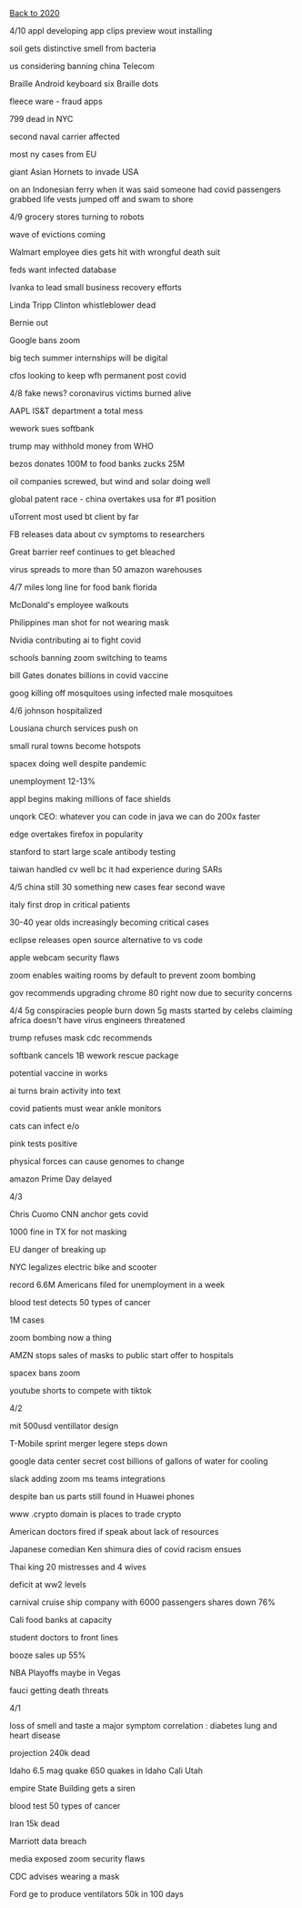 [Back to 2020](2020index.md)

4/10
appl developing app clips
preview wout installing 

soil gets distinctive smell from bacteria 

us considering banning china Telecom

Braille Android keyboard 
six Braille dots 

fleece ware - fraud apps

799 dead in NYC 

second naval carrier affected 

most ny cases from EU

giant Asian Hornets to invade USA 

on an Indonesian ferry when it was said someone had covid 
passengers grabbed life vests jumped off and swam to shore 

4/9
grocery stores turning to robots 

wave of evictions coming 

Walmart employee dies 
gets hit with wrongful death suit 

feds want infected database 

Ivanka to lead small business recovery efforts

Linda Tripp Clinton whistleblower dead 

Bernie out 

Google bans zoom 

big tech summer internships will be digital 

cfos looking to keep wfh permanent post covid



4/8
fake news? coronavirus victims burned alive 

AAPL IS&T department a total mess

wework sues softbank 

trump may withhold money from WHO 

bezos donates 100M to food banks 
zucks 25M 

oil companies screwed, but wind and solar doing well

global patent race - china overtakes usa for #1 position 

uTorrent most used bt client by far 

FB releases data about cv symptoms to researchers 

Great barrier reef continues to get bleached 

virus spreads to more than 50 amazon warehouses 



4/7 
miles long line for food bank florida

McDonald's employee walkouts 

Philippines man shot for not wearing mask 

Nvidia contributing ai to fight covid 

schools banning zoom switching to teams 

bill Gates donates billions in covid vaccine 

goog killing off mosquitoes using infected male mosquitoes 



4/6
johnson hospitalized 

Lousiana church services push on 

small rural towns become hotspots 

spacex doing well despite pandemic 

unemployment 12-13%

appl begins making millions of face shields 

unqork CEO: whatever you can code in java we can do 200x faster 

edge overtakes firefox in popularity 

stanford to start large scale antibody testing 

taiwan handled cv well bc it had experience during SARs 

4/5
china still 30 something new cases
fear second wave 

italy first drop in critical patients 

30-40 year olds increasingly becoming critical cases 

eclipse releases open source alternative to vs code 

apple webcam security flaws 

zoom enables waiting rooms by default to prevent zoom bombing 

gov recommends upgrading chrome 80 right now due to security concerns 


4/4
5g conspiracies 
people burn down 5g masts
started by celebs claiming africa doesn't have virus 
engineers threatened 

trump refuses mask 
cdc recommends 

softbank cancels 1B wework rescue package 

potential vaccine in works

ai turns brain activity into text

covid patients must wear ankle monitors 

cats can infect e/o 

pink tests positive 

physical forces can cause genomes to change 

amazon Prime Day delayed 



4/3

Chris Cuomo CNN anchor gets covid 

1000 fine in TX for not masking 

EU danger of breaking up 

NYC legalizes electric bike and scooter 

record 6.6M Americans filed for unemployment in a week

blood test detects 50 types of cancer 

1M cases 

zoom bombing now a thing 

AMZN stops sales of masks to public start offer to hospitals 

spacex bans zoom

youtube shorts to compete with tiktok 



4/2

mit 500usd ventillator design 

T-Mobile sprint merger 
legere steps down 

google data center secret cost billions of gallons of water
for cooling  

slack adding zoom ms teams integrations 

despite ban us parts still found in Huawei phones 

www .crypto domain is places to trade crypto 

American doctors fired if speak about lack of resources 

Japanese comedian Ken shimura dies of covid 
racism ensues 

Thai king 20 mistresses and 4 wives 

deficit at ww2 levels 

carnival cruise ship company with 6000 passengers 
shares down 76%

Cali food banks at capacity

student doctors to front lines 

booze sales up 55%

NBA Playoffs maybe in Vegas 

fauci getting death threats 

4/1

loss of smell and taste a major symptom 
correlation : diabetes lung and heart disease 

projection 240k dead

Idaho 6.5 mag quake 
650 quakes in Idaho Cali Utah 

empire State Building gets a siren 

blood test 50 types of cancer 

Iran 15k dead 

Marriott data breach 

media exposed zoom security flaws 

CDC advises wearing a mask 

Ford ge to produce ventilators 50k in 100 days 




